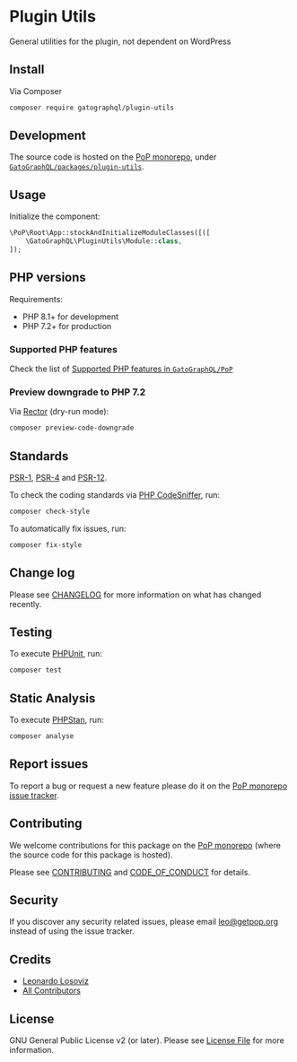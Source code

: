 # Plugin Utils

<!--
[![Build Status][ico-travis]][link-travis]
[![Quality Score][ico-code-quality]][link-code-quality]
[![Software License][ico-license]](LICENSE.md)
[![Latest Version on Packagist][ico-version]][link-packagist]
[![Coverage Status][ico-scrutinizer]][link-scrutinizer]
[![Total Downloads][ico-downloads]][link-downloads]
-->

General utilities for the plugin, not dependent on WordPress

## Install

Via Composer

``` bash
composer require gatographql/plugin-utils
```

## Development

The source code is hosted on the [PoP monorepo](https://github.com/GatoGraphQL/PoP), under [`GatoGraphQL/packages/plugin-utils`](https://github.com/GatoGraphQL/PoP/tree/master/layers/GatoGraphQL/packages/plugin-utils).

## Usage

Initialize the component:

``` php
\PoP\Root\App::stockAndInitializeModuleClasses([([
    \GatoGraphQL\PluginUtils\Module::class,
]);
```

## PHP versions

Requirements:

- PHP 8.1+ for development
- PHP 7.2+ for production

### Supported PHP features

Check the list of [Supported PHP features in `GatoGraphQL/PoP`](https://github.com/GatoGraphQL/PoP/blob/master/docs/supported-php-features.md)

### Preview downgrade to PHP 7.2

Via [Rector](https://github.com/rectorphp/rector) (dry-run mode):

```bash
composer preview-code-downgrade
```

## Standards

[PSR-1](https://www.php-fig.org/psr/psr-1), [PSR-4](https://www.php-fig.org/psr/psr-4) and [PSR-12](https://www.php-fig.org/psr/psr-12).

To check the coding standards via [PHP CodeSniffer](https://github.com/squizlabs/PHP_CodeSniffer), run:

``` bash
composer check-style
```

To automatically fix issues, run:

``` bash
composer fix-style
```

## Change log

Please see [CHANGELOG](CHANGELOG.md) for more information on what has changed recently.

## Testing

To execute [PHPUnit](https://phpunit.de/), run:

``` bash
composer test
```

## Static Analysis

To execute [PHPStan](https://github.com/phpstan/phpstan), run:

``` bash
composer analyse
```

## Report issues

To report a bug or request a new feature please do it on the [PoP monorepo issue tracker](https://github.com/GatoGraphQL/PoP/issues).

## Contributing

We welcome contributions for this package on the [PoP monorepo](https://github.com/GatoGraphQL/PoP) (where the source code for this package is hosted).

Please see [CONTRIBUTING](CONTRIBUTING.md) and [CODE_OF_CONDUCT](CODE_OF_CONDUCT.md) for details.

## Security

If you discover any security related issues, please email leo@getpop.org instead of using the issue tracker.

## Credits

- [Leonardo Losoviz][link-author]
- [All Contributors][link-contributors]

## License

GNU General Public License v2 (or later). Please see [License File](LICENSE.md) for more information.

[ico-version]: https://img.shields.io/packagist/v/gatographql/plugin-utils.svg?style=flat-square
[ico-license]: https://img.shields.io/badge/license-GPLv2-brightgreen.svg?style=flat-square
[ico-travis]: https://img.shields.io/travis/gatographql/plugin-utils/master.svg?style=flat-square
[ico-scrutinizer]: https://img.shields.io/scrutinizer/coverage/g/gatographql/plugin-utils.svg?style=flat-square
[ico-code-quality]: https://img.shields.io/scrutinizer/g/gatographql/plugin-utils.svg?style=flat-square
[ico-downloads]: https://img.shields.io/packagist/dt/gatographql/plugin-utils.svg?style=flat-square

[link-packagist]: https://packagist.org/packages/gatographql/plugin-utils
[link-travis]: https://travis-ci.org/gatographql/plugin-utils
[link-scrutinizer]: https://scrutinizer-ci.com/g/gatographql/plugin-utils/code-structure
[link-code-quality]: https://scrutinizer-ci.com/g/gatographql/plugin-utils
[link-downloads]: https://packagist.org/packages/gatographql/plugin-utils
[link-author]: https://github.com/leoloso
[link-contributors]: ../../../../../../contributors
